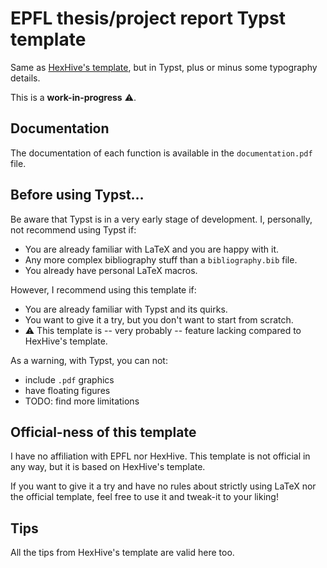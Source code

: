 # EPFL thesis/project report Typst template

Same as [HexHive's template](https://github.com/HexHive/thesis_template), but in Typst, plus or minus some typography details.

This is a **work-in-progress** :warning:.

## Documentation

The documentation of each function is available in the `documentation.pdf` file.

## Before using Typst…

Be aware that Typst is in a very early stage of development. I, personally, not recommend using Typst if:
- You are already familiar with LaTeX and you are happy with it.
- Any more complex bibliography stuff than a `bibliography.bib` file.
- You already have personal LaTeX macros.

However, I recommend using this template if:
- You are already familiar with Typst and its quirks.
- You want to give it a try, but you don't want to start from scratch.
- :warning: This template is -- very probably -- feature lacking compared to HexHive's template.

As a warning, with Typst, you can not:
- include `.pdf` graphics
- have floating figures
- TODO: find more limitations

## Official-ness of this template

I have no affiliation with EPFL nor HexHive. This template is not official in any way, but it is based on HexHive's template.

If you want to give it a try and have no rules about strictly using LaTeX nor the official template, feel free to use it and tweak-it to your liking!

## Tips

All the tips from HexHive's template are valid here too.

